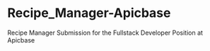 # Recipe_Manager-Apicbase
Recipe Manager Submission for the Fullstack Developer Position at Apicbase
